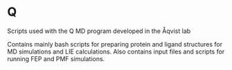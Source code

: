 # Q
Scripts used with the Q MD program developed in the Åqvist lab

Contains mainly bash scripts for preparing protein and ligand structures for MD simulations and LIE calculations.
Also contains input files and scripts for running FEP and PMF simulations.
